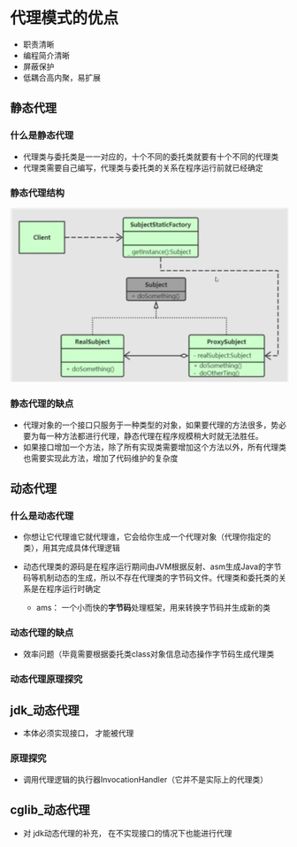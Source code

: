 # 代理模式的优点
-   职责清晰
-   编程简介清晰
-   屏蔽保护
-   低耦合高内聚，易扩展


## 静态代理
### 什么是静态代理   
-   代理类与委托类是一一对应的，十个不同的委托类就要有十个不同的代理类
-   代理类需要自己编写，代理类与委托类的关系在程序运行前就已经确定

### 静态代理结构
![img](静态代理结构.png)

### 静态代理的缺点
-   代理对象的一个接口只服务于一种类型的对象，如果要代理的方法很多，势必要为每一种方法都进行代理，静态代理在程序规模稍大时就无法胜任。
-   如果接口增加一个方法，除了所有实现类需要增加这个方法以外，所有代理类也需要实现此方法，增加了代码维护的复杂度



## 动态代理

### 什么是动态代理

- 你想让它代理谁它就代理谁，它会给你生成一个代理对象（代理你指定的类），用其完成具体代理逻辑

- 动态代理类的源码是在程序运行期间由JVM根据反射、asm生成Java的字节码等机制动态的生成，所以不存在代理类的字节码文件。代理类和委托类的关系是在程序运行时确定

  - ams： 一个小而快的**字节码**处理框架，用来转换字节码并生成新的类

  

### 动态代理的缺点

- 效率问题（毕竟需要根据委托类class对象信息动态操作字节码生成代理类



### 动态代理原理探究



## jdk_动态代理

-   本体必须实现接口， 才能被代理




### 原理探究

- 调用代理逻辑的执行器InvocationHandler（它并不是实际上的代理类）

## cglib_动态代理

- 对 jdk动态代理的补充， 在不实现接口的情况下也能进行代理